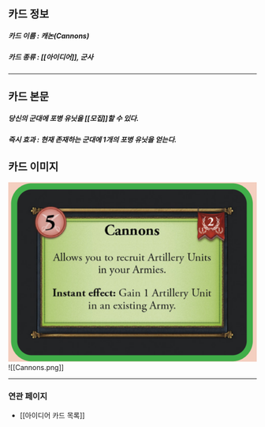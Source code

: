 ## 카드 정보
##### 카드 이름 : 캐논(Cannons)
##### 카드 종류 : [[아이디어]], 군사
---
## 카드 본문
##### 당신의 군대에 포병 유닛을 [[모집]]할 수 있다.
##### *즉시 효과* : 현재 존재하는 군대에 1개의 포병 유닛을 얻는다.

## 카드 이미지
<img src="\Assets\Cannons.png"/>
![[Cannons.png]]

--- 

### 연관 페이지
- [[아이디어 카드 목록]]
